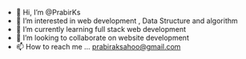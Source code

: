 - 👋 Hi, I’m @PrabirKs
- 👀 I’m interested in web development , Data Structure and algorithm 
- 🌱 I’m currently learning full stack web development
- 💞️ I’m looking to collaborate on website development 
- 📫 How to reach me ...  prabiraksahoo@gmail.com

<!---
PrabirKs/PrabirKs is a ✨ special ✨ repository because its `README.md` (this file) appears on your GitHub profile.
You can click the Preview link to take a look at your changes.
--->
